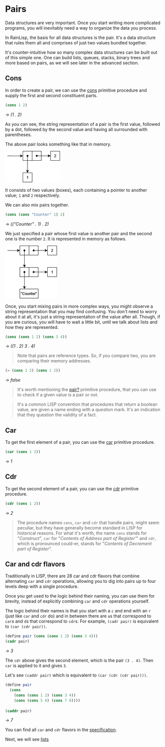 ﻿# Pairs
Data structures are very important. Once you start writing more complicated programs, you will
inevitably need a way to organize the data you process.

In RainLisp, the basis for all data structures is the pair. It's a data structure that rules them
all and comprises of just two values bundled together.

It's counter-intuitive how so many complex data structures can be built out of this simple one.
One can build lists, queues, stacks, binary trees and more based on pairs, as we will see later in the advanced section.

## Cons
In order to create a pair, we can use the [cons](../primitives/cons.md) primitive procedure and supply the first and second
constituent parts.

```scheme
(cons 1 2)
```
-> *(1 . 2)*

As you can see, the string representation of a pair is the first value, followed by a dot, followed by
the second value and having all surrounded with parentheses.

The above pair looks something like that in memory.

![simple-pair](img/simple-pair.png)

It consists of two values (boxes), each containing a pointer to another value; `1` and `2` respectively.

We can also mix pairs together.

```scheme
(cons (cons "Counter" 1) 2)
```
-> *(("Counter" . 1) . 2)*

We just specified a pair whose first value is another pair and the second one is the number `2`.
It is represented in memory as follows.

![complex-pair](img/complex-pair.png)

Once, you start mixing pairs in more complex ways, you might observe a string representation
that you may find confusing. You don't need to worry about it at all, it's just a string
representation of the value after all. Though, if you are curious, you will have to wait a little
bit, until we talk about lists and how they are represented.

```scheme
(cons (cons 1 2) (cons 3 4))
```
-> *((1 . 2) 3 . 4)*

> Note that pairs are reference types. So, if you compare two, you are comparing their memory addresses.

```scheme
(= (cons 1 2) (cons 1 2))
```
-> *false*

> It's worth mentioning the [pair?](../primitives/is-pair.md) primitive procedure, that you can use
to check if a given value is a pair or not.

> It's a common LISP convention that procedures that return a boolean value, are given
a name ending with a question mark. It's an indication that they question the validity of a fact.

## Car
To get the first element of a pair, you can use the [car](../primitives/car.md) primitive procedure.

```scheme
(car (cons 1 2))
```
-> *1*

## Cdr
To get the second element of a pair, you can use the [cdr](../primitives/cdr.md) primitive procedure.

```scheme
(cdr (cons 1 2))
```
-> *2*

> The procedure names `cons`, `car` and `cdr` that handle pairs, might seem peculiar, but they have
generally become standard in LISP for historical reasons. For what it's worth, the name `cons` stands
for "*Construct*", `car` for "*Contents of Address part of Register'*" and `cdr`, which is pronounced
could-er, stands for "*Contents of Decrement part of Register*".

## Car and cdr flavors
Traditionally in LISP, there are 28 car and cdr flavors that combine alternating `car` and `cdr` operations,
allowing you to dig into pairs up to four levels deep with a single procedure.

Once you get used to the logic behind their naming, you can use them for brevity, instead of explicitly
combining `car` and `cdr` operations yourself.

The logic behind their names is that you start with a `c` and end with an `r` (just like `car` and `cdr` do)
and in between there are `a`s that correspond to `car`s and `d`s that correspond to `cdr`s.
For example, `(cadr pair)` is equivalent to `(car (cdr pair))`.

```scheme
(define pair (cons (cons 1 2) (cons 3 4)))
(cadr pair)
```
-> *3*

The `cdr` above gives the second element, which is the pair `(3 . 4)`. Then `car` is applied to it and
gives `3`.

Let's see `(caddr pair)` which is equivalent to `(car (cdr (cdr pair)))`.

```scheme
(define pair 
  (cons 
    (cons (cons 1 2) (cons 3 4)) 
    (cons (cons 5 6) (cons 7 8))))

(caddr pair)
```
-> *7*

You can find all `car` and `cdr` flavors in the [specification](../common-libraries.md).

Next, we will see [lists](lists.md)
